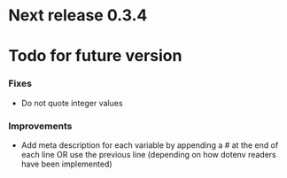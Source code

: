 # Next release 0.3.4


# Todo for future version

### Fixes
- Do not quote integer values

### Improvements
- Add meta description for each variable by appending a # at the end of each
  line OR use the previous line (depending on how dotenv readers have been
  implemented)



